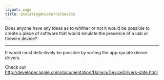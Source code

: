 ```yaml
---
layout: page
title: EmulatingAnExternalDevice
---
```




Does anyone have any ideas as to whither or not it would be possible to create a piece of software that would emulate the presence of a usb or firewire device?

----

It would most definitively be possible by writing the appropriate device drivers.

Check out http://developer.apple.com/documentation/Darwin/DeviceDrivers-date.html


